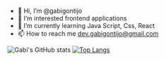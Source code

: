 - 👋 Hi, I’m @gabigontijo
- 👀 I’m interested frontend applications
- 🌱 I’m currently learning Java Script, Css, React
- 📫 How to reach me dev.gabigontijo@gmail.com

<!---
gabigontijo/gabigontijo is a ✨ special ✨ repository because its `README.md` (this file) appears on your GitHub profile.
You can click the Preview link to take a look at your changes.
--->

![Gabi's GitHub stats](https://github-readme-stats.vercel.app/api?username=gabigontijo&theme=buefy&show_icons=true&count_private=true) [![Top Langs](https://github-readme-stats.vercel.app/api/top-langs/?username=gabigontijo&hide_progress=true&theme=buefy&)](https://github.com/gabigontijo/github-readme-stats)



